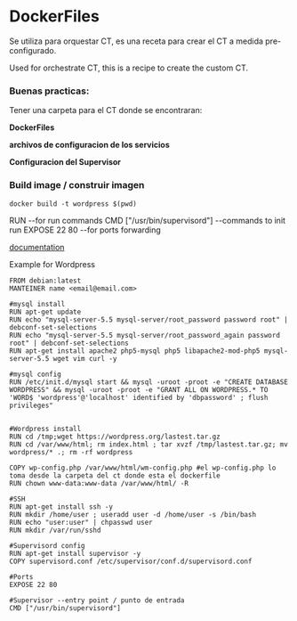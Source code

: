 # DockerFiles

Se utiliza para orquestar CT, es una receta para crear el CT a medida pre-configurado.

Used for orchestrate CT, this is a recipe to create the custom CT.

### Buenas practicas:

Tener una carpeta para el CT donde se encontraran:

**DockerFiles**

**archivos de configuracion de los servicios**

**Configuracion del Supervisor**

### Build image / construir imagen

```docker build -t wordpress $(pwd)```

RUN   --for run commands
CMD ["/usr/bin/supervisord"]   --commands to init run
EXPOSE 22 80    --for ports forwarding 

[documentation](https://docs.docker.com/engine/reference/builder/)

Example for Wordpress

```
FROM debian:latest
MANTEINER name <email@email.com>

#mysql install
RUN apt-get update
RUN echo "mysql-server-5.5 mysql-server/root_password password root" | debconf-set-selections
RUN echo "mysql-server-5.5 mysql-server/root_password_again password root" | debconf-set-selections
RUN apt-get install apache2 php5-mysql php5 libapache2-mod-php5 mysql-server-5.5 wget vim curl -y

#mysql config
RUN /etc/init.d/mysql start && mysql -uroot -proot -e "CREATE DATABASE WORDPRESS" && mysql -uroot -proot -e "GRANT ALL ON WORDPRESS.* TO 'WORD$ 'wordpress'@'localhost' identified by 'dbpassword' ; flush privileges"


#Wordpress install
RUN cd /tmp;wget https://wordpress.org/lastest.tar.gz
RUN cd /var/www/html; rm index.html ; tar xvzf /tmp/lastest.tar.gz; mv wordpress/* .; rm -rf wordpress

COPY wp-config.php /var/www/html/wm-config.php #el wp-config.php lo toma desde la carpeta del ct donde esta el dockerfile
RUN chown www-data:www-data /var/www/html/ -R

#SSH
RUN apt-get install ssh -y
RUN mkdir /home/user ; useradd user -d /home/user -s /bin/bash
RUN echo "user:user" | chpasswd user
RUN mkdir /var/run/sshd

#Supervisord config
RUN apt-get install supervisor -y
COPY supervisord.conf /etc/supervisor/conf.d/supervisord.conf

#Ports
EXPOSE 22 80

#Supervisor --entry point / punto de entrada
CMD ["/usr/bin/supervisord"]
```
